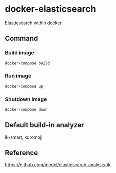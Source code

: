 # docker-elasticsearch
Elasticsearch within docker

## Command

### Build image
```sh
docker-compose build
```

### Run image
```sh
docker-compose up
```

### Shutdown image
```sh
docker-compose down
```

## Default build-in analyzer

ik-smart, kuromoji

## Reference

https://github.com/medcl/elasticsearch-analysis-ik